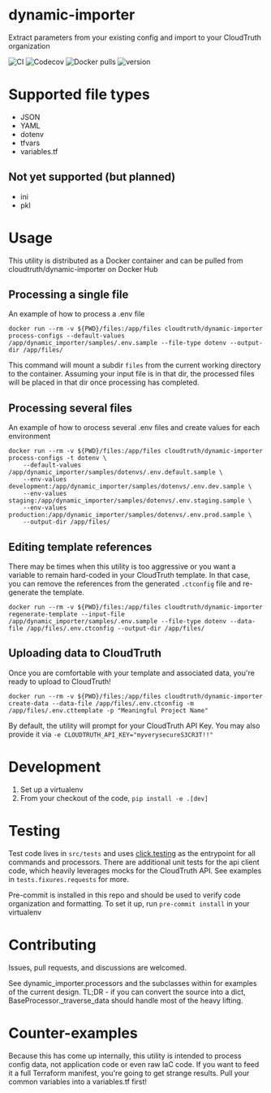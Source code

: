 # dynamic-importer
Extract parameters from your existing config and import to your CloudTruth organization

![CI](https://github.com/cloudtruth/dynamic-importer/actions/workflows/ci.yaml/badge.svg)
![Codecov](https://img.shields.io/codecov/c/github/cloudtruth/dynamic-importer)
![Docker pulls](https://img.shields.io/docker/pulls/cloudtruth/dynamic-importer)
![version](https://img.shields.io/docker/v/cloudtruth/dynamic-importer)


# Supported file types
* JSON
* YAML
* dotenv
* tfvars
* variables.tf

## Not yet supported (but planned)
* ini
* pkl

# Usage
This utility is distributed as a Docker container and can be pulled from cloudtruth/dynamic-importer on Docker Hub

## Processing a single file
An example of how to process a .env file
```
docker run --rm -v ${PWD}/files:/app/files cloudtruth/dynamic-importer process-configs --default-values /app/dynamic_importer/samples/.env.sample --file-type dotenv --output-dir /app/files/
```

This command will mount a subdir `files` from the current working directory to the container. Assuming your input file is in that dir, the processed files will be placed in that dir once processing has completed.

## Processing several files
An example of how to orocess several .env files and create values for each environment
```
docker run --rm -v ${PWD}/files:/app/files cloudtruth/dynamic-importer process-configs -t dotenv \
    --default-values /app/dynamic_importer/samples/dotenvs/.env.default.sample \
    --env-values development:/app/dynamic_importer/samples/dotenvs/.env.dev.sample \
    --env-values staging:/app/dynamic_importer/samples/dotenvs/.env.staging.sample \
    --env-values production:/app/dynamic_importer/samples/dotenvs/.env.prod.sample \
    --output-dir /app/files/
```


## Editing template references
There may be times when this utility is too aggressive or you want a variable to remain hard-coded in your CloudTruth template. In that case, you can remove the references from the generated `.ctconfig` file and re-generate the template.

```
docker run --rm -v ${PWD}/files:/app/files cloudtruth/dynamic-importer regenerate-template --input-file /app/dynamic_importer/samples/.env.sample --file-type dotenv --data-file /app/files/.env.ctconfig --output-dir /app/files/
```

## Uploading data to CloudTruth
Once you are comfortable with your template and associated data, you're ready to upload to CloudTruth!

```
docker run --rm -v ${PWD}/files:/app/files cloudtruth/dynamic-importer create-data --data-file /app/files/.env.ctconfig -m /app/files/.env.cttemplate -p "Meaningful Project Name"
```

By default, the utility will prompt for your CloudTruth API Key. You may also provide it via `-e CLOUDTRUTH_API_KEY="myverysecureS3CR3T!!"`

# Development
1. Set up a virtualenv
1. From your checkout of the code, `pip install -e .[dev]`

# Testing
Test code lives in `src/tests` and uses [click.testing](https://click.palletsprojects.com/en/8.1.x/testing/) as the entrypoint for all commands and processors. There are additional unit tests for the api client code, which heavily leverages mocks for the CloudTruth API. See examples in `tests.fixures.requests` for more.

Pre-commit is installed in this repo and should be used to verify code organization and formatting. To set it up, run `pre-commit install` in your virtualenv

# Contributing
Issues, pull requests, and discussions are welcomed.

See dynamic_importer.processors and the subclasses within for examples of the current design. TL;DR - if you can convert the source into a dict, BaseProcessor._traverse_data should handle most of the heavy lifting.

# Counter-examples
Because this has come up internally, this utility is intended to process config data, not application code or even raw IaC code. If you want to feed it a full Terraform manifest, you're going to get strange results. Pull your common variables into a variables.tf first!
